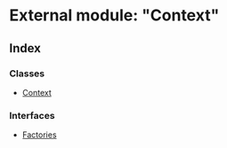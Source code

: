 # External module: "Context"

## Index

### Classes

* [Context](../classes/_context_.context.md)

### Interfaces

* [Factories](../interfaces/_context_.factories.md)
